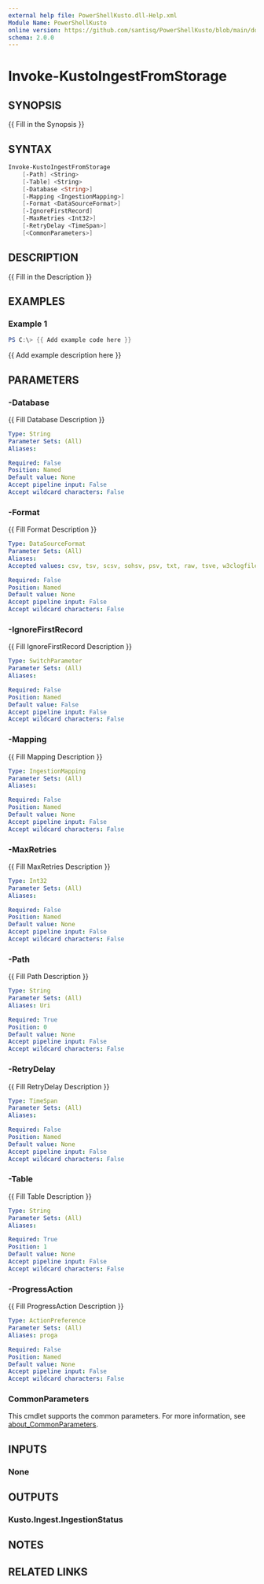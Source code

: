```yaml
---
external help file: PowerShellKusto.dll-Help.xml
Module Name: PowerShellKusto
online version: https://github.com/santisq/PowerShellKusto/blob/main/docs/en-US/Invoke-KustoIngestFromStorage.md
schema: 2.0.0
---
```


# Invoke-KustoIngestFromStorage

## SYNOPSIS

{{ Fill in the Synopsis }}

## SYNTAX

```powershell
Invoke-KustoIngestFromStorage
    [-Path] <String>
    [-Table] <String>
    [-Database <String>]
    [-Mapping <IngestionMapping>]
    [-Format <DataSourceFormat>]
    [-IgnoreFirstRecord]
    [-MaxRetries <Int32>]
    [-RetryDelay <TimeSpan>]
    [<CommonParameters>]
```

## DESCRIPTION

{{ Fill in the Description }}

## EXAMPLES

### Example 1

```powershell
PS C:\> {{ Add example code here }}
```

{{ Add example description here }}

## PARAMETERS

### -Database

{{ Fill Database Description }}

```yaml
Type: String
Parameter Sets: (All)
Aliases:

Required: False
Position: Named
Default value: None
Accept pipeline input: False
Accept wildcard characters: False
```

### -Format

{{ Fill Format Description }}

```yaml
Type: DataSourceFormat
Parameter Sets: (All)
Aliases:
Accepted values: csv, tsv, scsv, sohsv, psv, txt, raw, tsve, w3clogfile, apacheavro, orc, sstream, parquet, avro, multijson, singlejson, json

Required: False
Position: Named
Default value: None
Accept pipeline input: False
Accept wildcard characters: False
```

### -IgnoreFirstRecord

{{ Fill IgnoreFirstRecord Description }}

```yaml
Type: SwitchParameter
Parameter Sets: (All)
Aliases:

Required: False
Position: Named
Default value: False
Accept pipeline input: False
Accept wildcard characters: False
```

### -Mapping

{{ Fill Mapping Description }}

```yaml
Type: IngestionMapping
Parameter Sets: (All)
Aliases:

Required: False
Position: Named
Default value: None
Accept pipeline input: False
Accept wildcard characters: False
```

### -MaxRetries

{{ Fill MaxRetries Description }}

```yaml
Type: Int32
Parameter Sets: (All)
Aliases:

Required: False
Position: Named
Default value: None
Accept pipeline input: False
Accept wildcard characters: False
```

### -Path

{{ Fill Path Description }}

```yaml
Type: String
Parameter Sets: (All)
Aliases: Uri

Required: True
Position: 0
Default value: None
Accept pipeline input: False
Accept wildcard characters: False
```

### -RetryDelay

{{ Fill RetryDelay Description }}

```yaml
Type: TimeSpan
Parameter Sets: (All)
Aliases:

Required: False
Position: Named
Default value: None
Accept pipeline input: False
Accept wildcard characters: False
```

### -Table

{{ Fill Table Description }}

```yaml
Type: String
Parameter Sets: (All)
Aliases:

Required: True
Position: 1
Default value: None
Accept pipeline input: False
Accept wildcard characters: False
```

### -ProgressAction

{{ Fill ProgressAction Description }}

```yaml
Type: ActionPreference
Parameter Sets: (All)
Aliases: proga

Required: False
Position: Named
Default value: None
Accept pipeline input: False
Accept wildcard characters: False
```

### CommonParameters

This cmdlet supports the common parameters.
For more information, see [about_CommonParameters](http://go.microsoft.com/fwlink/?LinkID=113216).

## INPUTS

### None

## OUTPUTS

### Kusto.Ingest.IngestionStatus

## NOTES

## RELATED LINKS
